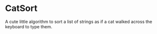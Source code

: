 # CatSort
A cute little algorithm to sort a list of strings as if a cat walked across the keyboard to type them.
